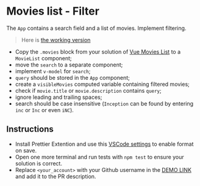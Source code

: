 # Movies list - Filter

The `App` contains a search field and a list of movies. Implement filtering.

> Here is [the working version](https://mate-academy.github.io/vue_movies-list-filter/)

- Copy the `.movies` block from your solution of [Vue Movies List](https://github.com/mate-academy/vue_movies-list) to a `MovieList` component;
- move the `search` to a separate component;
- implement `v-model` for `search`;
- `query` should be stored in the `App` component;
- create a `visibleMovies` computed variable containing filtered movies;
- check if `movie.title` or `movie.description` contains `query`;
- ignore leading and trailing spaces;
- search should be case insensitive (`Inception` can be found by entering `inc` or `Inc` or even `iNC`).

## Instructions

- Install Prettier Extention and use this [VSCode settings](https://mate-academy.github.io/fe-program/tools/vscode/settings.json) to enable format on save.
- Open one more terminal and run tests with `npm test` to ensure your solution is correct.
- Replace `<your_account>` with your Github username in the [DEMO LINK](https://<your_account>.github.io/react_movies-list-js/) and add it to the PR description.

